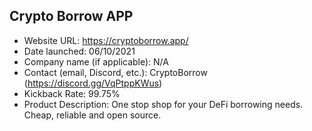 ## Crypto Borrow APP
- Website URL: https://cryptoborrow.app/
- Date launched: 06/10/2021
- Company name (if applicable): N/A 
- Contact (email, Discord, etc.): CryptoBorrow (https://discord.gg/VqPtppKWus)
- Kickback Rate: 99.75%
- Product Description: One stop shop for your DeFi borrowing needs. Cheap, reliable and open source.
